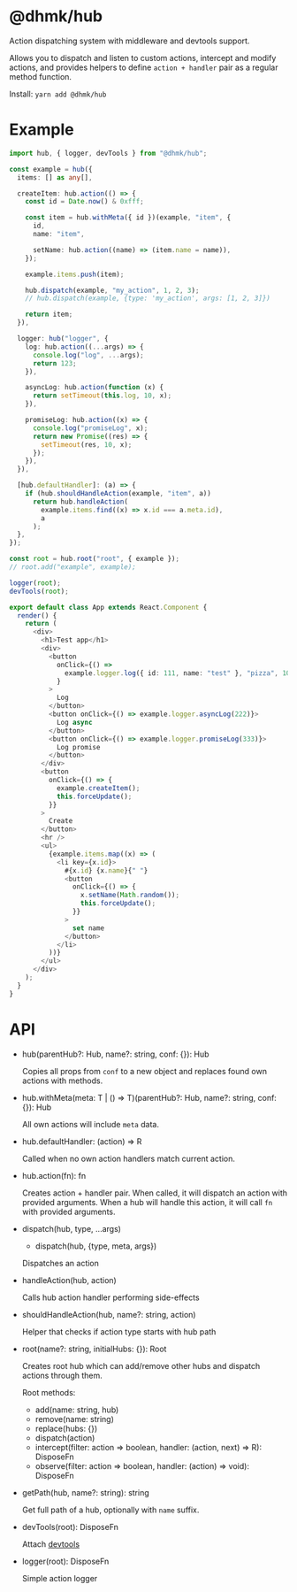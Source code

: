 # @dhmk/hub

Action dispatching system with middleware and devtools support.

Allows you to dispatch and listen to custom actions, intercept and modify actions, and provides helpers to define `action + handler` pair as a regular method function.

Install: `yarn add @dhmk/hub`

# Example

```ts
import hub, { logger, devTools } from "@dhmk/hub";

const example = hub({
  items: [] as any[],

  createItem: hub.action(() => {
    const id = Date.now() & 0xfff;

    const item = hub.withMeta({ id })(example, "item", {
      id,
      name: "item",

      setName: hub.action((name) => (item.name = name)),
    });

    example.items.push(item);

    hub.dispatch(example, "my_action", 1, 2, 3);
    // hub.dispatch(example, {type: 'my_action', args: [1, 2, 3]})

    return item;
  }),

  logger: hub("logger", {
    log: hub.action((...args) => {
      console.log("log", ...args);
      return 123;
    }),

    asyncLog: hub.action(function (x) {
      return setTimeout(this.log, 10, x);
    }),

    promiseLog: hub.action((x) => {
      console.log("promiseLog", x);
      return new Promise((res) => {
        setTimeout(res, 10, x);
      });
    }),
  }),

  [hub.defaultHandler]: (a) => {
    if (hub.shouldHandleAction(example, "item", a))
      return hub.handleAction(
        example.items.find((x) => x.id === a.meta.id),
        a
      );
  },
});

const root = hub.root("root", { example });
// root.add("example", example);

logger(root);
devTools(root);

export default class App extends React.Component {
  render() {
    return (
      <div>
        <h1>Test app</h1>
        <div>
          <button
            onClick={() =>
              example.logger.log({ id: 111, name: "test" }, "pizza", 10)
            }
          >
            Log
          </button>
          <button onClick={() => example.logger.asyncLog(222)}>
            Log async
          </button>
          <button onClick={() => example.logger.promiseLog(333)}>
            Log promise
          </button>
        </div>
        <button
          onClick={() => {
            example.createItem();
            this.forceUpdate();
          }}
        >
          Create
        </button>
        <hr />
        <ul>
          {example.items.map((x) => (
            <li key={x.id}>
              #{x.id} {x.name}{" "}
              <button
                onClick={() => {
                  x.setName(Math.random());
                  this.forceUpdate();
                }}
              >
                set name
              </button>
            </li>
          ))}
        </ul>
      </div>
    );
  }
}
```

# API

- hub(parentHub?: Hub, name?: string, conf: {}): Hub

  Copies all props from `conf` to a new object and replaces found own actions with methods.

- hub.withMeta(meta: T | () => T)(parentHub?: Hub, name?: string, conf: {}): Hub

  All own actions will include `meta` data.

- hub.defaultHandler: (action) => R

  Called when no own action handlers match current action.

- hub.action(fn): fn

  Creates action + handler pair. When called, it will dispatch an action with provided arguments. When a hub will handle this action, it will call `fn` with provided arguments.

- dispatch(hub, type, ...args)

  - dispatch(hub, {type, meta, args})

  Dispatches an action

- handleAction(hub, action)

  Calls hub action handler performing side-effects

- shouldHandleAction(hub, name?: string, action)

  Helper that checks if action type starts with hub path

- root(name?: string, initialHubs: {}): Root

  Creates root hub which can add/remove other hubs and dispatch actions through them.

  Root methods:

  - add(name: string, hub)
  - remove(name: string)
  - replace(hubs: {})
  <!-- pad -->
  - dispatch(action)
  - intercept(filter: action => boolean, handler: (action, next) => R): DisposeFn
  - observe(filter: action => boolean, handler: (action) => void): DisposeFn

- getPath(hub, name?: string): string

  Get full path of a hub, optionally with `name` suffix.

- devTools(root): DisposeFn

  Attach [devtools](https://github.com/zalmoxisus/redux-devtools-extension)

- logger(root): DisposeFn

  Simple action logger
